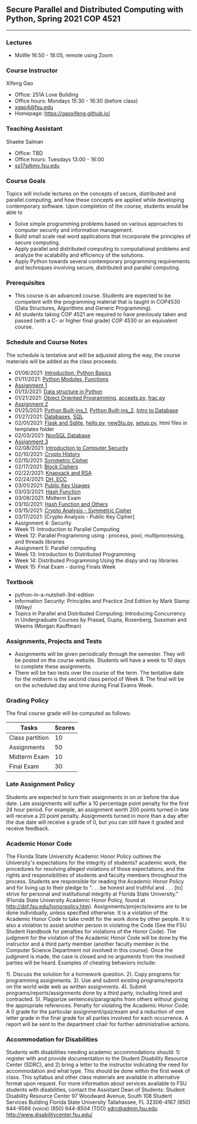 ## Secure Parallel and Distributed Computing with Python, Spring 2021 COP 4521
-------------------------------------------------
### Lectures
- MoWe 16:50 - 18:05, remote using Zoom 
### Course Instructor
Xifeng Gao
- Office: 251A Love Building
- Office hours: Mondays 15:30 - 16:30 (before class)
- xgao4@fsu.edu
- Homepage: https://gaoxifeng.github.io/
### Teaching Assistant
Shaeke Salman
- Office: TBD
- Office hours: Tuesdays 13:00 - 16:00
- ss17s@my.fsu.edu

### Course Goals

Topics will include lectures on the concepts of secure, distributed and parallel computing, and how these concepts are applied while developing contemporary software. Upon completion of the course, students would be able to
- Solve simple programming problems based on various approaches to computer security and information management.
- Build small scale real word applications that incorporate the principles of secure computing.
- Apply parallel and distributed computing to computational problems and analyze the scalability and efficiency of the solutions. 
- Apply Python towards several contemporary programming requirements and techniques involving secure, distributed and parallel computing.
 

### Prerequisites
- This course is an advanced course. Students are expected to be competent with the programming material that is taught in COP4530 (Data Structures, Algorithms and Generic Programming).
- All students taking COP 4521 are required to have previously taken and passed (with a C- or higher final grade) COP 4530  or an equivalent course.

### Schedule and Course Notes 
The schedule is tentative and will be adjusted along the way, the course materials will be added as the class proceeds.
- 01/06/2021: [Introduction, Python Basics](https://github.com/FSU-ComputerGraphics/COP-4521-Secure-Parallel-and-Distributed-Computing-with-Python/blob/main/1.%20Introduction.pdf)
- 01/11/2021: [Python Modules, Functions](https://github.com/FSU-ComputerGraphics/COP-4521-Secure-Parallel-and-Distributed-Computing-with-Python/blob/main/2.Modules.pdf)
- [Assignment 1](https://github.com/FSU-ComputerGraphics/COP-4521-Secure-Parallel-and-Distributed-Computing-with-Python/blob/main/homework1.pdf)
- 01/13/2021: [Data structure in Python](https://github.com/FSU-ComputerGraphics/COP-4521-Secure-Parallel-and-Distributed-Computing-with-Python/blob/main/3.DataStructures.pdf)
- 01/21/2021: [Object Oriented Programming](https://github.com/FSU-ComputerGraphics/COP-4521-Secure-Parallel-and-Distributed-Computing-with-Python/blob/main/4.OOPConcepts.pdf), [accepts.py](https://github.com/FSU-ComputerGraphics/COP-4521-Secure-Parallel-and-Distributed-Computing-with-Python/blob/main/accepts.py), [frac.py](https://github.com/FSU-ComputerGraphics/COP-4521-Secure-Parallel-and-Distributed-Computing-with-Python/blob/main/frac.py)
- [Assignment 2](https://github.com/FSU-ComputerGraphics/COP-4521-Secure-Parallel-and-Distributed-Computing-with-Python/blob/main/homework2.pdf)
- 01/25/2021: [Python Built-ins_1](https://github.com/FSU-ComputerGraphics/COP-4521-Secure-Parallel-and-Distributed-Computing-with-Python/blob/main/5.Python-Builtins1.pdf), [Python Built-ins_2](https://github.com/FSU-ComputerGraphics/COP-4521-Secure-Parallel-and-Distributed-Computing-with-Python/blob/main/5.Python-Builtins2.pdf), [Intro to Database](https://github.com/FSU-ComputerGraphics/COP-4521-Secure-Parallel-and-Distributed-Computing-with-Python/blob/main/6.Databases.pdf)
- 01/27/2021: [Databases](https://github.com/FSU-ComputerGraphics/COP-4521-Secure-Parallel-and-Distributed-Computing-with-Python/blob/main/7.relational_dataset-sql.pdf), [SQL](https://github.com/FSU-ComputerGraphics/COP-4521-Secure-Parallel-and-Distributed-Computing-with-Python/blob/main/SQLReference.pdf)
- 02/01/2021: [Flask and Sqlite](https://github.com/FSU-ComputerGraphics/COP-4521-Secure-Parallel-and-Distributed-Computing-with-Python/blob/main/8.Flask_sqlite.pdf), [hello.py](https://github.com/FSU-ComputerGraphics/COP-4521-Secure-Parallel-and-Distributed-Computing-with-Python/blob/main/hello.py), [newStu.py](https://github.com/FSU-ComputerGraphics/COP-4521-Secure-Parallel-and-Distributed-Computing-with-Python/blob/main/newStu.py), [setup.py](https://github.com/FSU-ComputerGraphics/COP-4521-Secure-Parallel-and-Distributed-Computing-with-Python/blob/main/setup.py), html files in templates folder
- 02/03/2021: [NonSQL Database](https://github.com/FSU-ComputerGraphics/COP-4521-Secure-Parallel-and-Distributed-Computing-with-Python/blob/main/9.NonSQLDB.pdf)
- [Assignment 3](https://github.com/FSU-ComputerGraphics/COP-4521-Secure-Parallel-and-Distributed-Computing-with-Python/blob/main/homework3.pdf)
- 02/08/2021: [Introduction to Computer Security](https://github.com/FSU-ComputerGraphics/COP-4521-Secure-Parallel-and-Distributed-Computing-with-Python/blob/main/10.Intro-Security.pdf)
- 02/10/2021: [Crypto History](https://github.com/FSU-ComputerGraphics/COP-4521-Secure-Parallel-and-Distributed-Computing-with-Python/blob/main/11.Crypto-History.pdf)
- 02/15/2021: [Symmetric Cipher](https://github.com/FSU-ComputerGraphics/COP-4521-Secure-Parallel-and-Distributed-Computing-with-Python/blob/main/12.symmetric-key-stream0cipher.pdf)
- 02/17/2021: [Block Ciphers](https://github.com/FSU-ComputerGraphics/COP-4521-Secure-Parallel-and-Distributed-Computing-with-Python/blob/main/13.Other-block-ciphers.pdf)
- 02/22/2021: [Knapsack and RSA](https://github.com/FSU-ComputerGraphics/COP-4521-Secure-Parallel-and-Distributed-Computing-with-Python/blob/main/14.public-cryptography.pdf)
- 02/24/2021: [DH, ECC](https://github.com/FSU-ComputerGraphics/COP-4521-Secure-Parallel-and-Distributed-Computing-with-Python/blob/main/15.ECC.pdf)
- 03/01/2021: [Public Key Usages](https://github.com/FSU-ComputerGraphics/COP-4521-Secure-Parallel-and-Distributed-Computing-with-Python/blob/main/16.Public-Key-Usages.pdf)
- 03/03/2021: [Hash Function](https://github.com/FSU-ComputerGraphics/COP-4521-Secure-Parallel-and-Distributed-Computing-with-Python/blob/main/17.Hash-function.pdf)
- 03/08/2021: Midterm Exam
- 03/10/2021: [Hash Function and Others](https://github.com/FSU-ComputerGraphics/COP-4521-Secure-Parallel-and-Distributed-Computing-with-Python/blob/main/18.Hash-function-and-others.pdf) 
- 03/15/2021: [Crypto Analysis - Symmetric Cipher](https://github.com/FSU-ComputerGraphics/COP-4521-Secure-Parallel-and-Distributed-Computing-with-Python/blob/main/19.crypto-analysis1.pdf)
- 03/17/2021: [Crypto Analysis - Public Key Cipher]
- Assignment 4: Security
- Week 11: Introduction to Parallel Computing
- Week 12: Parallel Programming using : process, pool, multiprocessing, and threads libraries
- Assignment 5: Parallel computing
- Week 13: Introduction to Distributed Programming
- Week 14: Distributed Programming Using the dispy and ray libraries
- Week 15: Final Exam - during Finals Week

### Textbook
- python-in-a-nutshell-3rd-edition
- Information Security: Principles and Practice 2nd Edition by Mark Stamp (Wiley)
- Topics in Parallel and Distributed Computing: Introducing Concurrency in Undergraduate Courses by Prasad, Gupta, Rosenberg, Sussman and Weems (Morgan Kauffman)

### Assignments, Projects and Tests
- Assignments will be given periodically through the semester. They will be posted on the course website. Students will have a week to 10 days to complete these assignments. 
- There will be two tests over the course of the term. The tentative date for the midterm is the second class period of Week 8. The final will be on the scheduled day and time during Final Exams Week.

### Grading Policy
The final course grade will be computed as follows:


|Tasks| Scores|
|---| ---|
|Class partition| 10 |
|Assignments| 50 |
|Midterm Exam| 10 |
|Final Exam|30|

### Late Assignment Policy
Students are expected to turn their assignments in on or before the due date. Late assignments will suffer a 10 percentage point penalty for the first 24 hour period. For example, an assignment worth 200 points turned in late will receive a 20 point penalty. Assignments turned in more than a day after the due date will receive a grade of 0, but you can still have it graded and receive feedback.

### Academic Honor Code
The Florida State University Academic Honor Policy outlines the University's expectations for the integrity of students? academic work, the procedures for resolving alleged violations of those expectations, and the rights and responsibilities of students and faculty members throughout the process.  Students are responsible for reading the Academic Honor Policy and for living up to their pledge to ". . . be honest and truthful and . . . [to] strive for personal and institutional integrity at Florida  State University." (Florida State University Academic Honor Policy, found at http://dof.fsu.edu/honorpolicy.htm). Assignments/projects/exams are to be done individually, unless specified otherwise. It is a violation of the Academic Honor Code to take credit for the work done by other people. It is also a violation to assist another person in violating the Code (See the FSU Student Handbook for penalties for violations of the Honor Code). The judgment for the violation of the Academic Honor Code will be done by the instructor and a third party member (another faculty member in the Computer Science Department not involved in this course). Once the judgment is made, the case is closed and no arguments from the involved parties will be heard. Examples of cheating behaviors include:

1). Discuss the solution for a homework question.
2). Copy programs for programming assignments.
3). Use and submit existing programs/reports on the world wide web as written assignments.
4). Submit programs/reports/assignments done by a third party, including hired and contracted.
5). Plagiarize sentences/paragraphs from others without giving the appropriate references.
Penalty for violating the Academic Honor Code: A 0 grade for the particular assignment/quiz/exam and a reduction of one letter grade in the final grade for all parties involved for each occurrence. A report will be sent to the department chair for further administrative actions. 
### Accommodation for Disabilities
Students with disabilities needing academic accommodations should: 1) register with and provide documentation to the Student Disability Resource Center (SDRC), and 2) bring a letter to the instructor indicating the need for accommodation and what type. This should be done within the first week of class. This syllabus and other class materials are available in alternative format upon request. For more information about services available to FSU students with disabilities, contact the Assistant Dean of Students:
Student Disability Resource Center
97 Woodward Avenue, South
108 Student Services Building
Florida State University
Tallahassee, FL 32306-4167
(850) 644-9566 (voice)
(850) 644-8504 (TDD)
sdrc@admin.fsu.edu
http://www.disabilitycenter.fsu.edu/
